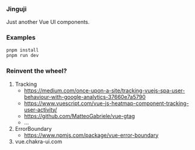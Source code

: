 ### Jinguji

Just another Vue UI components. 

### Examples

```bash
pnpm install
pnpm run dev
```

### Reinvent the wheel?
1. Tracking
   - https://medium.com/once-upon-a-site/tracking-vuejs-spa-user-behaviour-with-google-analytics-37660e7a5790
   - https://www.vuescript.com/vue-js-heatmap-component-tracking-user-activity/
   - https://github.com/MatteoGabriele/vue-gtag
   - ...
2. ErrorBoundary
   - https://www.npmjs.com/package/vue-error-boundary
3. vue.chakra-ui.com 
